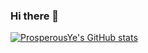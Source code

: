 ### Hi there 👋

<!--
**ProsperousYe/ProsperousYe** is a ✨ _special_ ✨ repository because its `README.md` (this file) appears on your GitHub profile.

Here are some ideas to get you started:

- 🔭 I’m currently working on SWJTU-Leeds Joint School🧐
- 🌱 I’m currently learning Computer Science🤯
- 💬 Ask me about my courseworks
- 📫 How to reach me: mn20xy@leeds.ac.uk
- 😄 Pronouns: 'he'👨‍💻
-->

[![ProsperousYe's GitHub stats](https://github-readme-stats.vercel.app/api?username=ProsperousYe)](https://github.com/anuraghazra/github-readme-stats)
